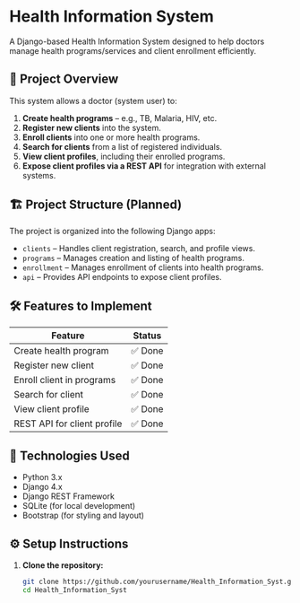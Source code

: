 # Health Information System

A Django-based Health Information System designed to help doctors manage health programs/services and client enrollment efficiently.

## 📌 Project Overview

This system allows a doctor (system user) to:

1. **Create health programs** – e.g., TB, Malaria, HIV, etc.
2. **Register new clients** into the system.
3. **Enroll clients** into one or more health programs.
4. **Search for clients** from a list of registered individuals.
5. **View client profiles**, including their enrolled programs.
6. **Expose client profiles via a REST API** for integration with external systems.

## 🏗️ Project Structure (Planned)

The project is organized into the following Django apps:

- `clients` – Handles client registration, search, and profile views.
- `programs` – Manages creation and listing of health programs.
- `enrollment` – Manages enrollment of clients into health programs.
- `api` – Provides API endpoints to expose client profiles.

## 🛠️ Features to Implement

| Feature                         | Status  |
| ------------------------------ | ------- |
| Create health program          | ✅ Done |
| Register new client            | ✅ Done |
| Enroll client in programs      | ✅ Done |
| Search for client              | ✅ Done |
| View client profile            | ✅ Done |
| REST API for client profile    | ✅ Done |

## 🧰 Technologies Used

- Python 3.x
- Django 4.x
- Django REST Framework
- SQLite (for local development)
- Bootstrap (for styling and layout)

## ⚙️ Setup Instructions

1. **Clone the repository:**
   ```bash
   git clone https://github.com/yourusername/Health_Information_Syst.git
   cd Health_Information_Syst

